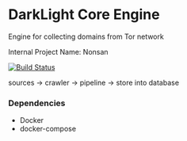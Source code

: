# DarkLight Core Engine
Engine for collecting domains from Tor network

Internal Project Name: Nonsan

[![Build Status](https://travis-ci.com/bunseokbot/fenglisu.svg?token=Ad1AbABoed4xkpex4L8k&branch=master)](https://travis-ci.com/bunseokbot/fenglisu)

sources -> crawler -> pipeline -> store into database
### Dependencies
* Docker
* docker-compose